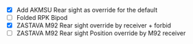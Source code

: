 - [x] Add AKMSU Rear sight as override for the default
- [ ] Folded RPK Bipod
- [x] ZASTAVA M92 Rear sight override by receiver + forbid
- [ ] ZASTAVA M92 Rear sight Position override by M92 receiver